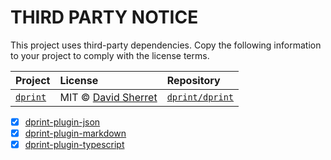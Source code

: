 # THIRD PARTY NOTICE

This project uses third-party dependencies. Copy the following information to
your project to comply with the license terms.

| **Project**                    | **License**                                        | **Repository**                                      |
| :----------------------------- | :------------------------------------------------- | :-------------------------------------------------- |
| [`dprint`](https://dprint.dev) | MIT © [David Sherret](https://github.com/dsherret) | [`dprint/dprint`](https://github.com/dprint/dprint) |

- [x] [dprint-plugin-json](https://dprint.dev/plugins/json)
- [x] [dprint-plugin-markdown](https://dprint.dev/plugins/markdown)
- [x] [dprint-plugin-typescript](https://dprint.dev/plugins/typescript)
